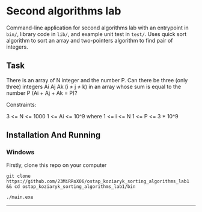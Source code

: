 # Second algorithms lab

Command-line application for second algorithms lab with an entrypoint in `bin/`, library code
in `lib/`, and example unit test in `test/`. Uses quick sort algorithm to sort an array and two-pointers 
algorithm to find pair of integers.

## Task

There is an array of N integer and the number P. Can there be three (only three) integers Ai Aj Ak (i ≠ j ≠ k) 
in an array whose sum is equal to the number P (Ai + Aj + Ak = P)?

Constraints: 

3 <= N <= 1000
1 <= Ai <= 10^9	where 1 <= i <= N
1 <= P <= 3 * 10^9

## Installation And Running

### Windows
Firstly, clone this repo on your computer
```
git clone https://github.com/23MiRRoX06/ostap_koziaryk_sorting_algorithms_lab1 && cd ostap_koziaryk_sorting_algorithms_lab1/bin
```
```
./main.exe
```
---
